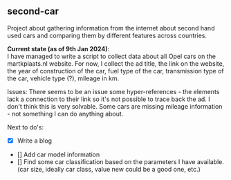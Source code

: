 ## second-car
Project about gathering information from the internet about second hand used cars and comparing them by different features across countries.

**Current state (as of 9th Jan 2024)**:<br>
I have managed to write a script to collect data about all Opel cars on the martkplaats.nl website. For now, I collect the ad title, the link on the website, the year of construction of the car, fuel type of the car, transmission type of the car, vehicle type (?), mileage in km.<br>

Issues: There seems to be an issue some hyper-references - the elements lack a connection to their link so it's not possible to trace back the ad. I don't think this is very solvable. Some cars are missing mileage information - not something I can do anything about.<br>

Next to do's:<br>
- [x] Write a blog
- [] Add car model information<br>
- [] Find some car classification based on the parameters I have available. (car size, ideally car class, value new could be a good one, etc.)
